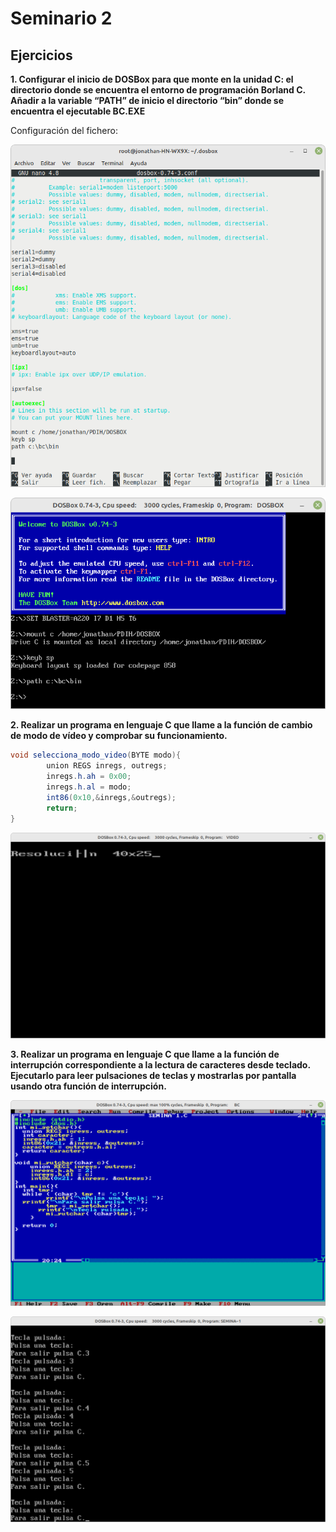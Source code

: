 # Seminario 2

## Ejercicios

**1. Configurar el inicio de DOSBox para que monte en la unidad C: el directorio donde se encuentra el entorno de programación Borland C. Añadir a la variable “PATH” de inicio el directorio “bin” donde se encuentra el ejecutable BC.EXE**


Configuración del fichero:


![imagen](https://github.com/jomoca/PDIH/blob/master/Seminario_2/img/archivoConfiguracion.png)


![imagen](https://github.com/jomoca/PDIH/blob/master/Seminario_1/img/Captura%20de%20pantalla%20de%202022-03-10%2021-24-53.png)



**2. Realizar un programa en lenguaje C que llame a la función de cambio de modo de vídeo y comprobar su funcionamiento.**

```csharp
void selecciona_modo_video(BYTE modo){
        union REGS inregs, outregs;
        inregs.h.ah = 0x00;
        inregs.h.al = modo;
        int86(0x10,&inregs,&outregs);
        return;
}
```

![imagen](https://github.com/jomoca/PDIH/blob/master/Seminario_2/img/seminario_video.png)



**3. Realizar un programa en lenguaje C que llame a la función de interrupción correspondiente a la lectura de caracteres desde teclado. Ejecutarlo para leer pulsaciones de teclas y mostrarlas por pantalla usando otra función de interrupción.**


![imagen](https://github.com/jomoca/PDIH/blob/master/Seminario_2/img/pulsaTeclas.png)

![imagen](https://github.com/jomoca/PDIH/blob/master/Seminario_2/img/pulsateclas.png)
